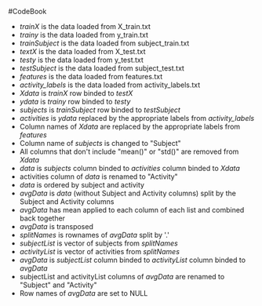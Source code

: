 #CodeBook

- *trainX* is the data loaded from X_train.txt
- *trainy* is the data loaded from y_train.txt
- *trainSubject* is the data loaded from subject_train.txt
- *textX* is the data loaded from X_test.txt
- *testy* is the data loaded from y_test.txt
- *testSubject* is the data loaded from subject_test.txt
- *features* is the data loaded from features.txt
- *activity_labels* is the data loaded from activity_labels.txt
- *Xdata* is *trainX* row binded to *testX*
- *ydata* is *trainy* row binded to *testy*
- *subjects* is *trainSubject* row binded to *testSubject*
- *activities* is *ydata* replaced by the appropriate labels from *activity_labels*
- Column names of *Xdata* are replaced by the appropriate labels from *features*
- Column name of *subjects* is changed to "Subject"
- All columns that don't include "mean()" or "std()" are removed from *Xdata*
- *data* is *subjects* column binded to *activities* column binded to *Xdata*
- activities column of *data* is renamed to "Activity"
- *data* is ordered by subject and activity
- *avgData* is *data* (without Subject and Activity columns) split by the Subject and Activity columns
- *avgData* has mean applied to each column of each list and combined back together
- *avgData* is transposed
- *splitNames* is rownames of *avgData* split by '.'
- *subjectList* is vector of subjects from *splitNames*
- *activityList* is vector of activities from *splitNames*
- *avgData* is *subjectList* column binded to *activityList* column binded to *avgData*
- subjectList and activityList columns of *avgData* are renamed to "Subject" and "Activity"
- Row names of *avgData* are set to NULL
